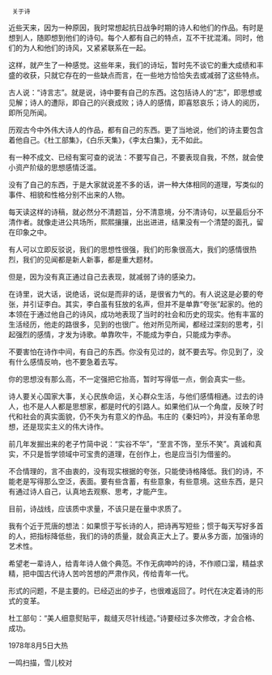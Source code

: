      关于诗 

  近些天来，因为一种原因，我时常想起抗日战争时期的诗人和他们的作品。有时是想到人，随即想到他们的诗句。每个人都有自己的特点，互不干扰混淆。同时，他们的为人和他们的诗风，又紧紧联系在一起。 

  这样，就产生了一种感觉。这些年来，我们的诗坛，暂时先不谈它的重大成绩和丰盛的收获，只就它存在的一些缺点而言，在一些地方恰恰失去或减弱了这些特点。 

  古人说：“诗言志”。就是说，诗中要有自己的东西。这包括诗人的“志”，即思想或见解；诗人的遭际，即自己的兴衰成败；诗人的感情，即喜怒哀乐；诗人的阅历，即所见所闻。 

  历观古今中外伟大诗人的作品，都有自己的东西。更了当地说，他们的诗主要包含着他自己。《杜工部集》，《白乐天集》，《李太白集》，无不如此。 

  有一种不成文、已经有案可查的说法：不要写自己，不要表现自我，不然，就会使小资产阶级的思想感情泛滥。 

  没有了自己的东西，于是大家就说差不多的话，讲一种大体相同的道理，写类似的事件、相貌和性格分别不出来的人物。 

  每天读这样的诗稿，就必然分不清题旨，分不清意境，分不清诗句，以至最后分不清作者。就像走进公共场所，熙熙攘攘，出出进进，结果没有一个清楚的面孔，留在印象之中。 

  有人可以立即反驳说，我们的思想性很强，我们的形象很高大，我们的感情很热烈，我们的见闻都是新人新事，都是重大题材。 

  但是，因为没有真正通过自己去表现，就减弱了诗的感染力。 

  在诗里，说大话，说绝话，说似是而非的话，是很省力气的。有人说这是必要的夸张，并引证李白。其实，李白虽有狂放的名声，但并不是单靠“夸张”起家的。他的本领在于通过他自己的诗风，成功地表现了当时的社会和历史的现实。他有丰富的生活经历，他走的路很多，见到的也很广。他对所见所闻，都经过深刻的思考，引起强烈的感情，才发为诗歌。单靠吹牛，不能成为李白，只能成为李赤。 

  不要害怕在诗作中间，有自己的东西。你没有见过的，就不要去写。你见到了，没有什么感情反响，也不要急着去写。 

  你的思想没有那么高，不一定强把它抬高，暂时写得低一点，倒会真实一些。 

  诗人要关心国家大事，关心民族命运，关心群众生活，与他们感情相通。过去的诗人，也不是人人都是思想家，都是时代的引路人。如果他们从一个角度，反映了时代和社会的真实面貌，仍不失为有意义的作品。韦庄的《秦妇吟》，并没有革命思想，还是现实主义的伟大诗作。 

  前几年发掘出来的老子竹简中说：“实谷不华”，“至言不饰，至乐不笑”。真诚和真实，不只是哲学领域中可宝贵的道理，在创作上，也是应当引为借鉴的。 

  不合情理的，言不由衷的，没有现实根据的夸张，只能使诗格降低。我们的诗，不能老是写得那么空泛，表面。要有些含蓄，有些意象，有些意境。这些东西，是只有通过诗人自己，认真地去观察、思考，才能产生。 

  目前，诗战线，应该质中求量，不该只是在量中求质了。 

  我有个近于荒唐的想法：如果惯于写长诗的人，把诗再写短些；惯于每天写好多首的人，把指标降低些，我们的诗的质量，就会真正大上了。要从多方面，加强诗的艺术性。 

  希望老一辈诗人，给青年诗人做个典范。不作无病呻吟的诗，不作顺口溜，精益求精，把中国古代诗人苦吟苦想的严肃作风，传给青年一代。 

  形式的问题，不是主要的。已经迈出的步子，也很难返回了。时代在决定着诗的形式的变革。 

  杜工部句：“美人细意熨贴平，裁缝灭尽针线迹。”诗要经过多次修改，才会合格、成功。 

  1978年8月5日大热 

  一鸣扫描，雪儿校对 

